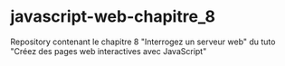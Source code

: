 # javascript-web-chapitre_8
Repository contenant le chapitre 8 "Interrogez un serveur web" du tuto "Créez des pages web interactives avec JavaScript"

